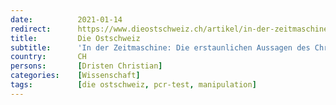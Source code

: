 ```yaml
---
date:          2021-01-14
redirect:      https://www.dieostschweiz.ch/artikel/in-der-zeitmaschine-die-erstaunlichen-aussagen-des-christian-drosten-NYKlKYl
title:         Die Ostschweiz
subtitle:      'In der Zeitmaschine: Die erstaunlichen Aussagen des Christian Drosten'
country:       CH
persons:       [Dristen Christian]
categories:    [Wissenschaft]
tags:          [die ostschweiz, pcr-test, manipulation]
---
```

